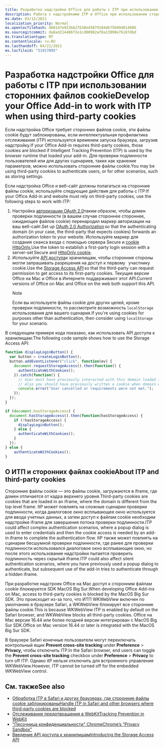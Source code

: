 ```yaml
---
title: Разработка надстройки Office для работы с ITP при использовании сторонних файлов cookie
description: Работа с надстройкими ITP и Office при использовании сторонних файлов cookie
ms.date: 03/12/2021
localization_priority: Normal
ms.openlocfilehash: 468147e923bb27638e45879104db75b99d014986
ms.sourcegitcommit: da8ad214406f2e1cd80982af8a13090e76187dbd
ms.translationtype: MT
ms.contentlocale: ru-RU
ms.lasthandoff: 04/21/2021
ms.locfileid: "51917095"
---
```

# <a name="develop-your-office-add-in-to-work-with-itp-when-using-third-party-cookies"></a><span data-ttu-id="2eb01-103">Разработка надстройки Office для работы с ITP при использовании сторонних файлов cookie</span><span class="sxs-lookup"><span data-stu-id="2eb01-103">Develop your Office Add-in to work with ITP when using third-party cookies</span></span>

<span data-ttu-id="2eb01-104">Если надстройка Office требует сторонних файлов cookie, эти файлы cookie будут заблокированы, если интеллектуальная профилактика отслеживания (ITP) используется временем запуска браузера, загрузив надстройку.</span><span class="sxs-lookup"><span data-stu-id="2eb01-104">If your Office Add-in requires third-party cookies, those cookies are blocked if Intelligent Tracking Prevention (ITP) is used by the browser runtime that loaded your add-in.</span></span> <span data-ttu-id="2eb01-105">Для проверки подлинности пользователей или для других сценариев, таких как хранение параметров, можно использовать сторонние файлы cookie.</span><span class="sxs-lookup"><span data-stu-id="2eb01-105">You may be using third-party cookies to authenticate users, or for other scenarios, such as storing settings.</span></span>

<span data-ttu-id="2eb01-106">Если надстройка Office и веб-сайт должны полагаться на сторонние файлы cookie, используйте следующие действия для работы с ITP:</span><span class="sxs-lookup"><span data-stu-id="2eb01-106">If your Office Add-in and website must rely on third-party cookies, use the following steps to work with ITP:</span></span>

1. <span data-ttu-id="2eb01-107">Настройка [авторизации OAuth 2.0](https://tools.ietf.org/html/rfc6749)таким образом, чтобы домен проверки подлинности (в вашем случае стороннее стороннее, ожидающее файлов cookie) перенародил маркер авторизации на   ваш веб-сайт.</span><span class="sxs-lookup"><span data-stu-id="2eb01-107">Set up [OAuth 2.0 Authorization](https://tools.ietf.org/html/rfc6749) so that the authenticating domain (in your case, the third-party that expects cookies) forwards an authorization token to your website.</span></span> <span data-ttu-id="2eb01-108">Используйте маркер для создания сеанса входа с помощью сервера Secure и [cookie HttpOnly.](https://developer.mozilla.org/en-US/docs/Web/HTTP/Cookies#Secure_and_HttpOnly_cookies)</span><span class="sxs-lookup"><span data-stu-id="2eb01-108">Use the token to establish a first-party login session with a server-set Secure and [HttpOnly cookie](https://developer.mozilla.org/en-US/docs/Web/HTTP/Cookies#Secure_and_HttpOnly_cookies).</span></span>
2. <span data-ttu-id="2eb01-109">Используйте [API доступа](https://webkit.org/blog/8124/introducing-storage-access-api/)к хранилищам, чтобы сторонние стороны могли запрашивать разрешения на доступ к первому   участнику cookie.</span><span class="sxs-lookup"><span data-stu-id="2eb01-109">Use the [Storage Access API](https://webkit.org/blog/8124/introducing-storage-access-api/) so that the third-party can request permission to get access to its first-party cookies.</span></span> <span data-ttu-id="2eb01-110">Текущие версии Office на Mac и Office в Интернете поддерживают этот API.</span><span class="sxs-lookup"><span data-stu-id="2eb01-110">Current versions of Office on Mac and Office on the web both support this API.</span></span>
    > [!NOTE]
    > <span data-ttu-id="2eb01-111">Если вы используете файлы cookie для других целей, кроме проверки подлинности, то рассмотрите возможность `localStorage` использования для вашего сценария.</span><span class="sxs-lookup"><span data-stu-id="2eb01-111">If you're using cookies for purposes other than authentication, then consider using `localStorage` for your scenario.</span></span>

<span data-ttu-id="2eb01-112">В следующем примере кода показано, как использовать API доступа к хранилищам:</span><span class="sxs-lookup"><span data-stu-id="2eb01-112">The following code sample shows how to use the Storage Access API:</span></span>

```javascript
function displayLoginButton() {
  var button = createLoginButton();
  button.addEventListener("click", function(ev) {
    document.requestStorageAccess().then(function() {
      authenticateWithCookies(); 
    }).catch(function() {
      // User must have previously interacted with this domain loaded in a top frame
      // Also you should have previously written a cookie when domain was loaded in the top frame
      console.error("User cancelled or requirements were not met.");
    });
  });
}

if (document.hasStorageAccess) { 
  document.hasStorageAccess().then(function(hasStorageAccess) { 
    if (!hasStorageAccess) { 
      displayLoginButton(); 
    } else { 
      authenticateWithCookies(); 
    } 
  }); 
} else { 
    authenticateWithCookies(); 
} 
```

## <a name="about-itp-and-third-party-cookies"></a><span data-ttu-id="2eb01-113">О ИТП и сторонних файлах cookie</span><span class="sxs-lookup"><span data-stu-id="2eb01-113">About ITP and third-party cookies</span></span>

<span data-ttu-id="2eb01-114">Сторонние файлы cookie — это файлы cookie, загружаются в iframe, где домен отличается от кадра верхнего уровня.</span><span class="sxs-lookup"><span data-stu-id="2eb01-114">Third-party cookies are cookies that are loaded in an iframe, where the domain is different from the top level frame.</span></span> <span data-ttu-id="2eb01-115">ItP может повлиять на сложные сценарии проверки подлинности, когда диалоговое окно всплывающее окно используется для ввода учетных данных, а затем доступ к файлам cookie необходим надстройке iframe для завершения потока проверки подлинности.</span><span class="sxs-lookup"><span data-stu-id="2eb01-115">ITP could affect complex authentication scenarios, where a popup dialog is used to enter credentials and then the cookie access is needed by an add-in iframe to complete the authentication flow.</span></span> <span data-ttu-id="2eb01-116">ItP также может повлиять на сценарии бесшумной проверки подлинности, где ранее для проверки подлинности использовался диалоговое окно всплывающее окно, но после этого использование надстройки пытается проверить подлинность через скрытый iframe.</span><span class="sxs-lookup"><span data-stu-id="2eb01-116">ITP could also affect silent authentication scenarios, where you have previously used a popup dialog to authenticate, but subsequent use of the add-in tries to authenticate through a hidden iframe.</span></span>

<span data-ttu-id="2eb01-117">При разработке надстроек Office на Mac доступ к сторонним файлам cookie блокируется SDK MacOS Big Sur.</span><span class="sxs-lookup"><span data-stu-id="2eb01-117">When developing Office Add-ins on Mac, access to third-party cookies is blocked by the MacOS Big Sur SDK.</span></span> <span data-ttu-id="2eb01-118">Это происходит из-за того, что ИТП WKWebView включен по умолчанию в браузере Safari, а WKWebView блокирует все сторонние файлы cookie.</span><span class="sxs-lookup"><span data-stu-id="2eb01-118">This is because WKWebView ITP is enabled by default on the Safari browser, and WKWebView blocks all third-party cookies.</span></span> <span data-ttu-id="2eb01-119">Office на Mac версии 16.44 или более поздней версии интегрирован с MacOS Big Sur SDK.</span><span class="sxs-lookup"><span data-stu-id="2eb01-119">Office on Mac version 16.44 or later is integrated with the MacOS Big Sur SDK.</span></span>

<span data-ttu-id="2eb01-120">В браузере Safari конечные пользователи могут переключать контрольный ящик **Prevent cross-site tracking** under **Preference**  >  **Privacy,** чтобы отключить ITP.</span><span class="sxs-lookup"><span data-stu-id="2eb01-120">In the Safari browser, end users can toggle the **Prevent cross-site tracking** checkbox under **Preference** > **Privacy** to turn off ITP.</span></span> <span data-ttu-id="2eb01-121">Однако itP нельзя отключить для встроенного управления WKWebView.</span><span class="sxs-lookup"><span data-stu-id="2eb01-121">However, ITP cannot be turned off for the embedded WKWebView control.</span></span>

## <a name="see-also"></a><span data-ttu-id="2eb01-122">См. также</span><span class="sxs-lookup"><span data-stu-id="2eb01-122">See also</span></span>

- [<span data-ttu-id="2eb01-123">Обработка ITP в Safari и других браузерах, где сторонние файлы cookie заблокированы</span><span class="sxs-lookup"><span data-stu-id="2eb01-123">Handle ITP in Safari and other browsers where third-party cookies are blocked</span></span>](/azure/active-directory/develop/reference-third-party-cookies-spas)
- [<span data-ttu-id="2eb01-124">Отслеживание предотвращения в WebKit</span><span class="sxs-lookup"><span data-stu-id="2eb01-124">Tracking Prevention in WebKit</span></span>](https://webkit.org/tracking-prevention/)
- [<span data-ttu-id="2eb01-125">"Песочница конфиденциальности" Chrome</span><span class="sxs-lookup"><span data-stu-id="2eb01-125">Chrome’s “Privacy Sandbox”</span></span>](https://blog.chromium.org/2020/01/building-more-private-web-path-towards.html)
- [<span data-ttu-id="2eb01-126">Введение API доступа к хранилищам</span><span class="sxs-lookup"><span data-stu-id="2eb01-126">Introducing the Storage Access API</span></span>](https://blogs.windows.com/msedgedev/2020/07/08/introducing-storage-access-api/)